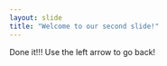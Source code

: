 ```yaml
---
layout: slide
title: "Welcome to our second slide!"
---
```

Done it!!!
Use the left arrow to go back!
